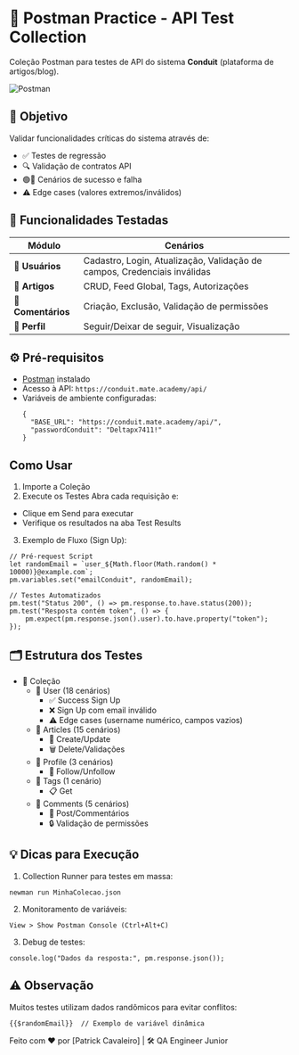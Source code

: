 # 🚀 Postman Practice - API Test Collection

Coleção Postman para testes de API do sistema **Conduit** (plataforma de artigos/blog).

![Postman](https://img.shields.io/badge/Postman-FF6C37?style=for-the-badge&logo=postman&logoColor=white)

## 📌 Objetivo

Validar funcionalidades críticas do sistema através de:
- ✅ Testes de regressão
- 🔍 Validação de contratos API
- 🟢🔴 Cenários de sucesso e falha
- ⚠️ Edge cases (valores extremos/inválidos)

## 🧩 Funcionalidades Testadas

| Módulo       | Cenários                                                                 |
|--------------|--------------------------------------------------------------------------|
| **👤 Usuários** | Cadastro, Login, Atualização, Validação de campos, Credenciais inválidas|
| **📝 Artigos**  | CRUD, Feed Global, Tags, Autorizações                                    |
| **💬 Comentários**| Criação, Exclusão, Validação de permissões                             |
| **👥 Perfil**   | Seguir/Deixar de seguir, Visualização                                   |

## ⚙️ Pré-requisitos

- [Postman](https://www.postman.com/downloads/) instalado
- Acesso à API: `https://conduit.mate.academy/api/`
- Variáveis de ambiente configuradas:
  ```
  {
    "BASE_URL": "https://conduit.mate.academy/api/",
    "passwordConduit": "Deltapx7411!"
  }
  ```

## Como Usar

1. Importe a Coleção
2. Execute os Testes
  Abra cada requisição e:
  - Clique em Send para executar
  - Verifique os resultados na aba Test Results

3. Exemplo de Fluxo (Sign Up):
```
// Pré-request Script
let randomEmail = `user_${Math.floor(Math.random() * 10000)}@example.com`;
pm.variables.set("emailConduit", randomEmail);

// Testes Automatizados
pm.test("Status 200", () => pm.response.to.have.status(200));
pm.test("Resposta contém token", () => {
    pm.expect(pm.response.json().user).to.have.property("token");
});
```

## 🗂️ Estrutura dos Testes

- 📂 Coleção
  - 📂 User (18 cenários)
    - ✅ Success Sign Up
    - ❌ Sign Up com email inválido
    - ⚠️ Edge cases (username numérico, campos vazios)
  - 📂 Articles (15 cenários)
    - 📝 Create/Update
    - 🗑️ Delete/Validações
  - 📂 Profile (3 cenários)
    - 📝 Follow/Unfollow
  - 📂 Tags (1 cenário)
    - 📋 Get
  - 📂 Comments (5 cenários)
    - 💬 Post/Commentários
    - 🔒 Validação de permissões

## 💡 Dicas para Execução

1. Collection Runner para testes em massa:
```
newman run MinhaColecao.json
```

2. Monitoramento de variáveis:
```
View > Show Postman Console (Ctrl+Alt+C)
```

3. Debug de testes:
```
console.log("Dados da resposta:", pm.response.json());
```

## ⚠️ Observação
Muitos testes utilizam dados randômicos para evitar conflitos:
```
{{$randomEmail}}  // Exemplo de variável dinâmica
```

Feito com ❤️ por [Patrick Cavaleiro] | 🛠️ QA Engineer Junior
